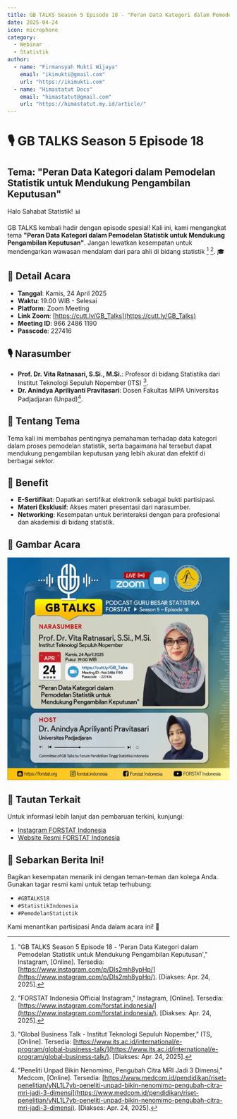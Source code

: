 ```yaml
---
title: GB TALKS Season 5 Episode 18 - "Peran Data Kategori dalam Pemodelan Statistik untuk Mendukung Pengambilan Keputusan"
date: 2025-04-24
icon: microphone
category:
  - Webinar
  - Statistik
author:
  - name: "Firmansyah Mukti Wijaya"
    email: "ikimukti@gmail.com"
    url: "https://ikimukti.com"
  - name: "Himastatut Docs"
    email: "himastatut@gmail.com"
    url: "https://himastatut.my.id/article/"
---
```


# 🎙️ GB TALKS Season 5 Episode 18
## Tema: "Peran Data Kategori dalam Pemodelan Statistik untuk Mendukung Pengambilan Keputusan"

Halo Sahabat Statistik! 📊

GB TALKS kembali hadir dengan episode spesial! Kali ini, kami mengangkat tema **"Peran Data Kategori dalam Pemodelan Statistik untuk Mendukung Pengambilan Keputusan"**. Jangan lewatkan kesempatan untuk mendengarkan wawasan mendalam dari para ahli di bidang statistik [^1] [^2]. 🎓

## 📅 Detail Acara
- **Tanggal**: Kamis, 24 April 2025
- **Waktu**: 19.00 WIB - Selesai
- **Platform**: Zoom Meeting
- **Link Zoom**: [https://cutt.ly/GB_Talks](https://cutt.ly/GB_Talks)
- **Meeting ID**: 966 2486 1190
- **Passcode**: 227416

## 🎙 Narasumber
- **Prof. Dr. Vita Ratnasari, S.Si., M.Si.**: Profesor di bidang Statistika dari Institut Teknologi Sepuluh Nopember (ITS) [^3].
- **Dr. Anindya Apriliyanti Pravitasari**: Dosen Fakultas MIPA Universitas Padjadjaran (Unpad)[^4].

## 📝 Tentang Tema
Tema kali ini membahas pentingnya pemahaman terhadap data kategori dalam proses pemodelan statistik, serta bagaimana hal tersebut dapat mendukung pengambilan keputusan yang lebih akurat dan efektif di berbagai sektor.

## 🎁 Benefit
- **E-Sertifikat**: Dapatkan sertifikat elektronik sebagai bukti partisipasi.
- **Materi Eksklusif**: Akses materi presentasi dari narasumber.
- **Networking**: Kesempatan untuk berinteraksi dengan para profesional dan akademisi di bidang statistik.

## 📸 Gambar Acara
![Poster GB TALKS Season 5 Episode 18](./2025-04-24-gbtaks18/poster-gb-talks-18.jpg)

## 🔗 Tautan Terkait
Untuk informasi lebih lanjut dan pembaruan terkini, kunjungi:
- [Instagram FORSTAT Indonesia](https://www.instagram.com/forstat.indonesia/)
- [Website Resmi FORSTAT Indonesia](https://forstat.id)

## 📢 Sebarkan Berita Ini!
Bagikan kesempatan menarik ini dengan teman-teman dan kolega Anda. Gunakan tagar resmi kami untuk tetap terhubung:
- `#GBTALKS18`
- `#StatistikIndonesia`
- `#PemodelanStatistik`

Kami menantikan partisipasi Anda dalam acara ini! 🌟

[^1]: "GB TALKS Season 5 Episode 18 - 'Peran Data Kategori dalam Pemodelan Statistik untuk Mendukung Pengambilan Keputusan'," Instagram, [Online]. Tersedia: [https://www.instagram.com/p/DIs2mh8ypHp/](https://www.instagram.com/p/DIs2mh8ypHp/). [Diakses: Apr. 24, 2025].
[^2]: "FORSTAT Indonesia Official Instagram," Instagram, [Online]. Tersedia: [https://www.instagram.com/forstat.indonesia/](https://www.instagram.com/forstat.indonesia/). [Diakses: Apr. 24, 2025].
[^3]: "Global Business Talk - Institut Teknologi Sepuluh Nopember," ITS, [Online]. Tersedia: [https://www.its.ac.id/international/e-program/global-business-talk/](https://www.its.ac.id/international/e-program/global-business-talk/). [Diakses: Apr. 24, 2025].
[^4]: "Peneliti Unpad Bikin Nenomimo, Pengubah Citra MRI Jadi 3 Dimensi," Medcom, [Online]. Tersedia: [https://www.medcom.id/pendidikan/riset-penelitian/yNL1L7yb-peneliti-unpad-bikin-nenomimo-pengubah-citra-mri-jadi-3-dimensi](https://www.medcom.id/pendidikan/riset-penelitian/yNL1L7yb-peneliti-unpad-bikin-nenomimo-pengubah-citra-mri-jadi-3-dimensi). [Diakses: Apr. 24, 2025].

<Share colorful />
<GitContributors />
<GitChangelog />
